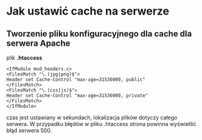 # Jak ustawić cache na serwerze

## Tworzenie pliku konfiguracyjnego dla cache dla serwera Apache

plik **.htaccess**<br>
```
<IfModule mod_headers.c>
<FilesMatch "\.(jpg|png)$">
Header set Cache-Control "max-age=31536000, public"
</FilesMatch>
<FilesMatch "\.(css|js)$">
Header set Cache-Control "max-age=31536000, private"
</FilesMatch>
</IfModule>
```

czas jest ustawiany w sekundach, lokalizacja plików dotyczy całego serwera. W przypadku błędów w pliku .htaccess strona powinna wyświetlić błąd serwera 500.